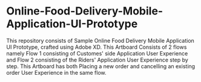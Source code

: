 # Online-Food-Delivery-Mobile-Application-UI-Prototype
This repository consists of Sample Online Food Delivery Mobile Application UI Prototype, crafted using Adobe XD.  This Artboard Consists of 2 flows namely Flow 1 consisting of Customes' side Application User Experience and Flow 2 consisting of the Riders' Application User Experience step by step. This Artboard has both Placing a new order and cancelling an existing order User Experience in the same flow.
